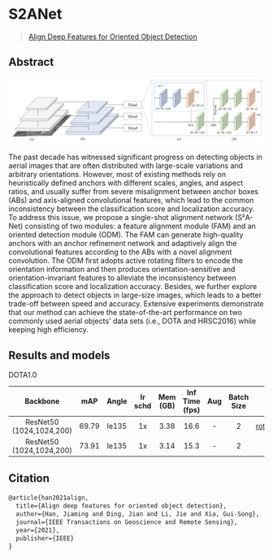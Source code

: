 # S2ANet
> [Align Deep Features for Oriented Object Detection](https://ieeexplore.ieee.org/document/9377550)

<!-- [ALGORITHM] -->
## Abstract

<div align=center>
<img src="https://raw.githubusercontent.com/zytx121/image-host/main/imgs/s2a.png" width="800"/>
</div>

The past decade has witnessed significant progress on detecting objects in aerial images that are often distributed with large-scale variations and arbitrary orientations. However, most of existing methods rely on heuristically defined anchors with different scales, angles, and aspect ratios, and usually suffer from severe misalignment between anchor boxes (ABs) and axis-aligned convolutional features, which lead to the common inconsistency between the classification score and localization accuracy. To address this issue, we propose a single-shot alignment network (S²A-Net) consisting of two modules: a feature alignment module (FAM) and an oriented detection module (ODM). The FAM can generate high-quality anchors with an anchor refinement network and adaptively align the convolutional features according to the ABs with a novel alignment convolution. The ODM first adopts active rotating filters to encode the orientation information and then produces orientation-sensitive and orientation-invariant features to alleviate the inconsistency between classification score and localization accuracy. Besides, we further explore the approach to detect objects in large-size images, which leads to a better trade-off between speed and accuracy. Extensive experiments demonstrate that our method can achieve the state-of-the-art performance on two commonly used aerial objects' data sets (i.e., DOTA and HRSC2016) while keeping high efficiency.

## Results and models

DOTA1.0

|    Backbone   |    mAP   | Angle | lr schd | Mem (GB) | Inf Time (fps) | Aug | Batch Size | Configs | Download |
|:------------:|:----------:|:-----------:|:---------:|:---------:|:---------:|:---------:|:---------:|:---------:|:-------------:|
| ResNet50 (1024,1024,200) | 69.79 | le135 | 1x | 3.38 | 16.6 | - | 2 | [rotated_retinanet_obb_r50_fpn_1x_dota_le135](../rotated_retinanet/rotated_retinanet_obb_r50_fpn_1x_dota_le135.py) |  [model](https://download.openmmlab.com/mmrotate/v0.1.0/rotated_retinanet/rotated_retinanet_obb_r50_fpn_1x_dota_le135/rotated_retinanet_obb_r50_fpn_1x_dota_le135-e4131166.pth) &#124; [log](https://download.openmmlab.com/mmrotate/v0.1.0/rotated_retinanet/rotated_retinanet_obb_r50_fpn_1x_dota_le135/rotated_retinanet_obb_r50_fpn_1x_dota_le135_20220128_130755.log.json)
| ResNet50 (1024,1024,200) | 73.91 | le135 | 1x | 3.14 | 15.3 | - | 2 | [s2anet_r50_fpn_1x_dota_le135](./s2anet_r50_fpn_1x_dota_le135.py) | [model](https://download.openmmlab.com/mmrotate/v0.1.0/s2anet/s2anet_r50_fpn_1x_dota_le135/s2anet_r50_fpn_1x_dota_le135-5dfcf396.pth) &#124; [log](https://download.openmmlab.com/mmrotate/v0.1.0/s2anet/s2anet_r50_fpn_1x_dota_le135/s2anet_r50_fpn_1x_dota_le135_20220124_163529.log.json)


## Citation
```
@article{han2021align,
  title={Align deep features for oriented object detection},
  author={Han, Jiaming and Ding, Jian and Li, Jie and Xia, Gui-Song},
  journal={IEEE Transactions on Geoscience and Remote Sensing},
  year={2021},
  publisher={IEEE}
}
```
